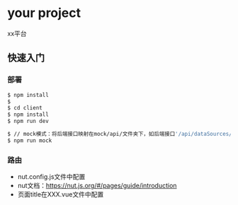 # your project

xx平台
## 快速入门

<!-- 在此次添加使用文档 -->

### 部署

```bash
$ npm install 
$ 
$ cd client
$ npm install
$ npm run dev

$ // mock模式：将后端接口映射在mock/api/文件夹下，如后端接口'/api/dataSources/add'，则对应'mock/api/dataSources/add/data.json'
$ npm run mock
```

### 路由

- nut.config.js文件中配置
- nut文档：https://nut.js.org/#/pages/guide/introduction
- 页面title在XXX.vue文件中配置
